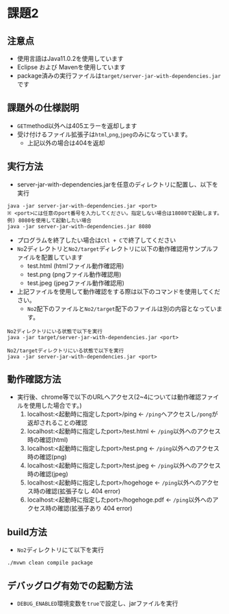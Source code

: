 # 課題2

## 注意点
- 使用言語はJava11.0.2を使用しています
- Eclipse および Mavenを使用しています
- package済みの実行ファイルは`target/server-jar-with-dependencies.jar`です

## 課題外の仕様説明
- `GET`method以外へは405エラーを返却します
- 受け付けるファイル拡張子は`html`,`png`,`jpeg`のみになっています。
	- 上記以外の場合は404を返却

## 実行方法
- server-jar-with-dependencies.jarを任意のディレクトリに配置し、以下を実行
```
java -jar server-jar-with-dependencies.jar <port>
※ <port>には任意のport番号を入力してください。指定しない場合は18080で起動します。
例) 8080を使用して起動したい場合
java -jar server-jar-with-dependencies.jar 8080
```
- プログラムを終了したい場合は`Ctl + C`で終了してください
- `No`2ディレクトリと`No2/target`ディレクトリに以下の動作確認用サンプルファイルを配置しています
	- test.html (htmlファイル動作確認用)
	- test.png	(pngファイル動作確認用)
	- test.jpeg (jpegファイル動作確認用)
- 上記ファイルを使用して動作確認をする際は以下のコマンドを使用してください。
  - `No2`配下のファイルと`No2/target`配下のファイルは別の内容となっています。
```
No2ディレクトリにいる状態で以下を実行
java -jar target/server-jar-with-dependencies.jar <port>

No2/targetディレクトリにいる状態で以下を実行
java -jar server-jar-with-dependencies.jar <port>
```
## 動作確認方法
- 実行後、chrome等で以下のURLへアクセス(2~4については動作確認ファイルを使用した場合です。)
	1. localhost:<起動時に指定したport>/ping <- `/ping`へアクセスし`/pong`が返却されることの確認
	2. localhost:<起動時に指定したport>/test.html <- `/ping`以外へのアクセス時の確認(html)
	3. localhost:<起動時に指定したport>/test.png <- `/ping`以外へのアクセス時の確認(png)
	4. localhost:<起動時に指定したport>/test.jpeg <- `/ping`以外へのアクセス時の確認(jpeg)
	5. localhost:<起動時に指定したport>/hogehoge <- `/ping`以外へのアクセス時の確認(拡張子なし 404 error)
	6. localhost:<起動時に指定したport>/hogehoge.pdf <- `/ping`以外へのアクセス時の確認(拡張子あり 404 error)

## build方法
- `No2`ディレクトリにて以下を実行
```
./mvwn clean compile package
```

## デバッグログ有効での起動方法
- `DEBUG_ENABLED`環境変数を`true`で設定し、jarファイルを実行
